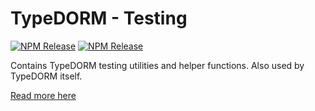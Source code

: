 # TypeDORM - Testing

[![NPM Release](https://img.shields.io/npm/v/@typedorm/testing?style=for-the-badge)](https://www.npmjs.com/package/@typedorm/testing) [![NPM Release](https://img.shields.io/npm/v/@typedorm/testing/beta?style=for-the-badge)](https://www.npmjs.com/package/@typedorm/testing)

Contains TypeDORM testing utilities and helper functions. Also used by TypeDORM itself.

[Read more here](https://github.com/typedorm/typedorm)
